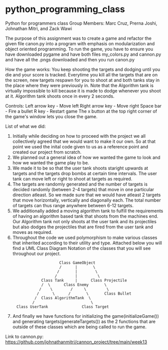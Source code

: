 # python_programming_class
Python for programmers class
Group Members: Marc Cruz, Prerna Joshi, Johnathan Mitri, and Zack Wawi

The purpose of this assignment was to create a game and refactor the given file canon.py into a program with emphasis on modularization and object oriented programming. 
To run the game, you have to ensure you have downloaded pygame and have both files my_colors.py and cannon.py and have all the .pngs downloaded and then you run canon.py

How the game works: You keep shooting the targets and dodging until you die and your score is tracked. Everytime you kill all the targets that are on the screen, new targets respawn for you to shoot at and both tanks stay in the place where they were previously in. Note that the Algorithm tank is virtually impossible to kill because it is made to dodge whenever you shoot at it. Algorithm tank shoots once in every 2 seconds. 

Controls:
Left arrow key - Move left
Right arrow key - Move right
Space bar - Fire a bullet
R key - Restart game
The  x button at the top right corner of the game's window lets you close the game.

List of what we did:
1) Initially while deciding on how to proceed with the project we all collectively agreed that we would want to make it our own. So at that point we used the inital code given to us as a reference point and created our project from scratch. 
2) We planned out a general idea of how we wanted the game to look and how we wanted the game play to be.
3) We made it to be so that the user tank shoots staright upwards at targets and the targets drop bombs at certain time intervals. The user tank can move left or right to shoot at targets as required.
4) The targets are randomly generated and the number of targets is decided randomly (between 2-4 targets) that move in one particular direction atleast. So we made sure that we would have atleast 2 targets that move horizontally, vertically and diagonally each. The total number of targets can thus range anywhere between 6-12 targets.
5) We additionally added a moving algorithm tank to fulfill the requirements of having an algorithm based tank that shoots from the machines end. Our Algorithm tank not only shoots at the user tank and its projectiles but also dodges the projectiles that are fired from the user tank and moves as required.
6) Throughout the code we used polymorphism to make various classes that inherited according to their utility and type. Attached below you will find a UML Class Diagram Notation of the classes that you will see throughout our project. 
```
                        Class GameObject
                        /      |       \
                       /       |        \
                      /        |         \ 
                Class Tank     |      Class Projectile
                /  \      Class Enemy       \     
               /    \        /     \         \
              /      \      /       \       Class Bullet 
             /  Class AlgorithmTank  \
            /                         \
     Class UserTank               Class Target
```
    
7) And finally we have functions for initializing the game(initializeGame()) and generating targets(generateTargets()) as the 2 functions that are outside of these classes which are being called to run the game. 

Link to cannon.py:
https://github.com/johnathanmitri/cannon_project/tree/main/week13
